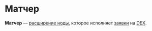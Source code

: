 # Матчер

**Матчер** — [расширение ноды](/waves-node/extensions.md), которое исполняет [заявки](/blockchain/order.md) на [DEX](/waves-dex/about-waves-dex.md).
